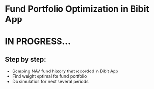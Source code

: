 # Fund Portfolio Optimization in Bibit App
# IN PROGRESS...

## Step by step:
- Scraping NAV fund history that recorded in Bibit App
- Find weight optimal for fund portfolio
- Do simulation for next several periods